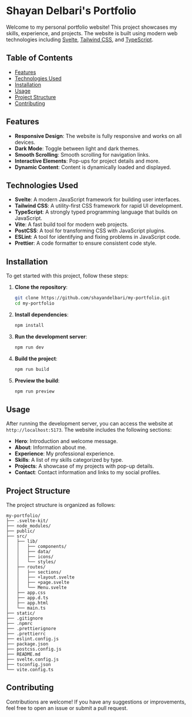 # Shayan Delbari's Portfolio

Welcome to my personal portfolio website! This project showcases my skills, experience, and projects. The website is built using modern web technologies including [Svelte](https://svelte.dev/), [Tailwind CSS](https://tailwindcss.com/), and [TypeScript](https://www.typescriptlang.org/).

## Table of Contents

- [Features](#features)
- [Technologies Used](#technologies-used)
- [Installation](#installation)
- [Usage](#usage)
- [Project Structure](#project-structure)
- [Contributing](#contributing)

## Features

- **Responsive Design**: The website is fully responsive and works on all devices.
- **Dark Mode**: Toggle between light and dark themes.
- **Smooth Scrolling**: Smooth scrolling for navigation links.
- **Interactive Elements**: Pop-ups for project details and more.
- **Dynamic Content**: Content is dynamically loaded and displayed.

## Technologies Used

- **Svelte**: A modern JavaScript framework for building user interfaces.
- **Tailwind CSS**: A utility-first CSS framework for rapid UI development.
- **TypeScript**: A strongly typed programming language that builds on JavaScript.
- **Vite**: A fast build tool for modern web projects.
- **PostCSS**: A tool for transforming CSS with JavaScript plugins.
- **ESLint**: A tool for identifying and fixing problems in JavaScript code.
- **Prettier**: A code formatter to ensure consistent code style.

## Installation

To get started with this project, follow these steps:

1. **Clone the repository**:

   ```bash
   git clone https://github.com/shayandelbari/my-portfolio.git
   cd my-portfolio
   ```

2. **Install dependencies**:

   ```bash
   npm install
   ```

3. **Run the development server**:

   ```bash
   npm run dev
   ```

4. **Build the project**:

   ```bash
   npm run build
   ```

5. **Preview the build**:

   ```bash
   npm run preview
   ```

## Usage

After running the development server, you can access the website at `http://localhost:5173`. The website includes the following sections:

- **Hero**: Introduction and welcome message.
- **About**: Information about me.
- **Experience**: My professional experience.
- **Skills**: A list of my skills categorized by type.
- **Projects**: A showcase of my projects with pop-up details.
- **Contact**: Contact information and links to my social profiles.

## Project Structure

The project structure is organized as follows:

```plaintext
my-portfolio/
├── .svelte-kit/
├── node_modules/
├── public/
├── src/
│   ├── lib/
│   │   ├── components/
│   │   ├── data/
│   │   ├── icons/
│   │   └── styles/
│   ├── routes/
│   │   ├── sections/
│   │   ├── +layout.svelte
│   │   ├── +page.svelte
│   │   └── Menu.svelte
│   ├── app.css
│   ├── app.d.ts
│   ├── app.html
│   └── main.ts
├── static/
├── .gitignore
├── .npmrc
├── .prettierignore
├── .prettierrc
├── eslint.config.js
├── package.json
├── postcss.config.js
├── README.md
├── svelte.config.js
├── tsconfig.json
└── vite.config.ts
```

## Contributing

Contributions are welcome! If you have any suggestions or improvements, feel free to open an issue or submit a pull request.
